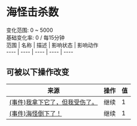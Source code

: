 # 海怪击杀数  
变化范围: 0 ~ 5000  
基础变化率: 0 / 每15分钟  
范围  |  名称  |  描述  |  影响状态  |  影响动作  
----  |  ----  |  ----  |  ----  |  ----  
## 可被以下操作改变  
来源  |  操作  |  值  
----  |  ----  |  ----  
[(事件)我拿下它了，但我受伤了。](Event_SeahoundFightMixedSuccess.md)  |  继续  |  1  
[(事件)海怪倒下了！](Event_SeahoundFightSuccess.md)  |  继续  |  1  
